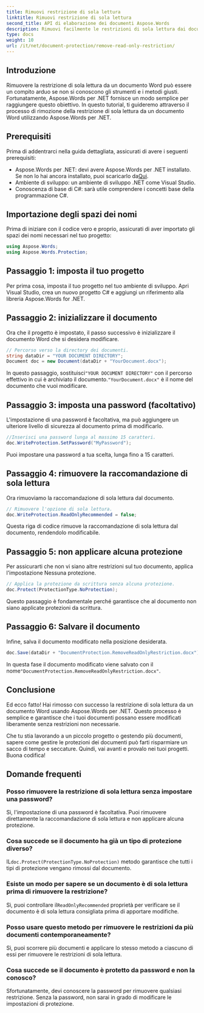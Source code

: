 ```yaml
---
title: Rimuovi restrizione di sola lettura
linktitle: Rimuovi restrizione di sola lettura
second_title: API di elaborazione dei documenti Aspose.Words
description: Rimuovi facilmente le restrizioni di sola lettura dai documenti Word usando Aspose.Words per .NET con la nostra guida dettagliata passo dopo passo. Perfetto per gli sviluppatori.
type: docs
weight: 10
url: /it/net/document-protection/remove-read-only-restriction/
---
```

## Introduzione

Rimuovere la restrizione di sola lettura da un documento Word può essere un compito arduo se non si conoscono gli strumenti e i metodi giusti. Fortunatamente, Aspose.Words per .NET fornisce un modo semplice per raggiungere questo obiettivo. In questo tutorial, ti guideremo attraverso il processo di rimozione della restrizione di sola lettura da un documento Word utilizzando Aspose.Words per .NET.

## Prerequisiti

Prima di addentrarci nella guida dettagliata, assicurati di avere i seguenti prerequisiti:

-  Aspose.Words per .NET: devi avere Aspose.Words per .NET installato. Se non lo hai ancora installato, puoi scaricarlo da[Qui](https://releases.aspose.com/words/net/).
- Ambiente di sviluppo: un ambiente di sviluppo .NET come Visual Studio.
- Conoscenza di base di C#: sarà utile comprendere i concetti base della programmazione C#.

## Importazione degli spazi dei nomi

Prima di iniziare con il codice vero e proprio, assicurati di aver importato gli spazi dei nomi necessari nel tuo progetto:

```csharp
using Aspose.Words;
using Aspose.Words.Protection;
```

## Passaggio 1: imposta il tuo progetto

Per prima cosa, imposta il tuo progetto nel tuo ambiente di sviluppo. Apri Visual Studio, crea un nuovo progetto C# e aggiungi un riferimento alla libreria Aspose.Words for .NET.

## Passaggio 2: inizializzare il documento

Ora che il progetto è impostato, il passo successivo è inizializzare il documento Word che si desidera modificare.

```csharp
// Percorso verso la directory dei documenti.
string dataDir = "YOUR DOCUMENT DIRECTORY";
Document doc = new Document(dataDir + "YourDocument.docx");
```

 In questo passaggio, sostituisci`"YOUR DOCUMENT DIRECTORY"` con il percorso effettivo in cui è archiviato il documento.`"YourDocument.docx"` è il nome del documento che vuoi modificare.

## Passaggio 3: imposta una password (facoltativo)

L'impostazione di una password è facoltativa, ma può aggiungere un ulteriore livello di sicurezza al documento prima di modificarlo.

```csharp
//Inserisci una password lunga al massimo 15 caratteri.
doc.WriteProtection.SetPassword("MyPassword");
```

Puoi impostare una password a tua scelta, lunga fino a 15 caratteri.

## Passaggio 4: rimuovere la raccomandazione di sola lettura

Ora rimuoviamo la raccomandazione di sola lettura dal documento.

```csharp
// Rimuovere l'opzione di sola lettura.
doc.WriteProtection.ReadOnlyRecommended = false;
```

Questa riga di codice rimuove la raccomandazione di sola lettura dal documento, rendendolo modificabile.

## Passaggio 5: non applicare alcuna protezione

Per assicurarti che non vi siano altre restrizioni sul tuo documento, applica l'impostazione Nessuna protezione.

```csharp
// Applica la protezione da scrittura senza alcuna protezione.
doc.Protect(ProtectionType.NoProtection);
```

Questo passaggio è fondamentale perché garantisce che al documento non siano applicate protezioni da scrittura.

## Passaggio 6: Salvare il documento

Infine, salva il documento modificato nella posizione desiderata.

```csharp
doc.Save(dataDir + "DocumentProtection.RemoveReadOnlyRestriction.docx");
```

 In questa fase il documento modificato viene salvato con il nome`"DocumentProtection.RemoveReadOnlyRestriction.docx"`.

## Conclusione

Ed ecco fatto! Hai rimosso con successo la restrizione di sola lettura da un documento Word usando Aspose.Words per .NET. Questo processo è semplice e garantisce che i tuoi documenti possano essere modificati liberamente senza restrizioni non necessarie. 

Che tu stia lavorando a un piccolo progetto o gestendo più documenti, sapere come gestire le protezioni dei documenti può farti risparmiare un sacco di tempo e seccature. Quindi, vai avanti e provalo nei tuoi progetti. Buona codifica!

## Domande frequenti

### Posso rimuovere la restrizione di sola lettura senza impostare una password?

Sì, l'impostazione di una password è facoltativa. Puoi rimuovere direttamente la raccomandazione di sola lettura e non applicare alcuna protezione.

### Cosa succede se il documento ha già un tipo di protezione diverso?

IL`doc.Protect(ProtectionType.NoProtection)` metodo garantisce che tutti i tipi di protezione vengano rimossi dal documento.

### Esiste un modo per sapere se un documento è di sola lettura prima di rimuovere la restrizione?

 Sì, puoi controllare il`ReadOnlyRecommended` proprietà per verificare se il documento è di sola lettura consigliata prima di apportare modifiche.

### Posso usare questo metodo per rimuovere le restrizioni da più documenti contemporaneamente?

Sì, puoi scorrere più documenti e applicare lo stesso metodo a ciascuno di essi per rimuovere le restrizioni di sola lettura.

### Cosa succede se il documento è protetto da password e non la conosco?

Sfortunatamente, devi conoscere la password per rimuovere qualsiasi restrizione. Senza la password, non sarai in grado di modificare le impostazioni di protezione.